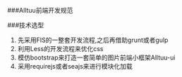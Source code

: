 ###Alltuu前端开发规范


###技术选型
1. 先采用FIS的一整套开发流程,之后再借助grunt或者gulp
2. 利用Less的开发流程来优化css
3. 模仿bootstrap来打造一套简单的图片前端小框架Alltuu-ui
4. 采用requirejs或者seajs来进行模块化加载